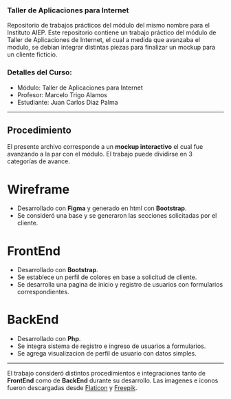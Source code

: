### Taller de Aplicaciones para Internet
Repositorio de trabajos prácticos del módulo del mismo nombre para el Instituto AIEP.
Este repositorio contiene un trabajo práctico del módulo de Taller de Aplicaciones de Internet, el cual a medida que avanzaba el modulo, se debian integrar distintas piezas para finalizar un mockup para un cliente ficticio.

### Detalles del Curso:
- Módulo: Taller de Aplicaciones para Internet
- Profesor: Marcelo Trigo Alamos
- Estudiante: Juan Carlos Diaz Palma

---

## Procedimiento
El presente archivo corresponde a un **mockup interactivo** el cual fue avanzando a la par con el módulo.
El trabajo puede dividirse en 3 categorías de avance.

# Wireframe
- Desarrollado con **Figma** y generado en html con **Bootstrap**.
- Se consideró una base y se generaron las secciones solicitadas por el cliente.

# FrontEnd
- Desarrollado con **Bootstrap**.
- Se establece un perfil de colores en base a solicitud de cliente.
- Se desarrolla una pagina de inicio y registro de usuarios con formularios correspondientes.

# BackEnd
- Desarrollado con **Php**.
- Se integra sistema de registro e ingreso de usuarios a formularios.
- Se agrega visualizacion de perfil de usuario con datos simples.

---

El trabajo consideró distintos procedimientos e integraciones tanto de **FrontEnd** como de **BackEnd** durante su desarrollo.
Las imagenes e iconos fueron descargadas desde [Flaticon](https://www.flaticon.es/) y [Freepik](https://www.freepik.es/).
